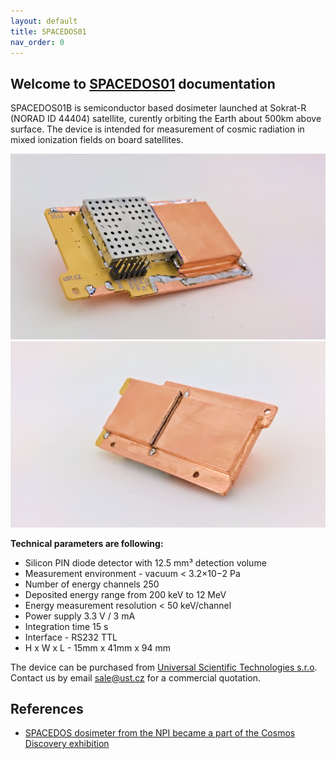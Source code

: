 ```yaml
---
layout: default
title: SPACEDOS01
nav_order: 0
--- 
```


## Welcome to [SPACEDOS01](https://universalscientifictechnologies.github.io/SPACEDOS01/) documentation

SPACEDOS01B is semiconductor based dosimeter launched at Sokrat-R (NORAD ID 44404) satellite, curently orbiting the Earth about 500km above surface.
The device is intended for measurement of cosmic radiation in mixed ionization fields on board satellites. 

![SPACEDOS01B device from bottom side](doc/src/img/SPACEDOS01B_bottom.jpg "PCB")
![SPACEDOS01B device from top side](doc/src/img/SPACEDOS01B_top.jpg "PCB")

**Technical parameters are following:**
* Silicon PIN diode detector with 12.5 mm³ detection volume
* Measurement environment - vacuum < 3.2×10−2 Pa
* Number of energy channels 250
* Deposited energy range from 200 keV to 12 MeV
* Energy measurement resolution < 50 keV/channel
* Power supply 3.3 V / 3 mA 
* Integration time 15 s
* Interface - RS232 TTL
* H x W  x  L - 15mm x 41mm x 94 mm


The device can be purchased from [Universal Scientific Technologies s.r.o](http://www.ust.cz). Contact us by email sale@ust.cz for a commercial quotation.

## References

  * [SPACEDOS dosimeter from the NPI became a part of the Cosmos Discovery exhibition](http://www.ujf.cas.cz/en/news/SPACEDOS-dosimeter-from-the-NPI-became-a-part-of-the-Cosmos-Discovery-exhibition/)
